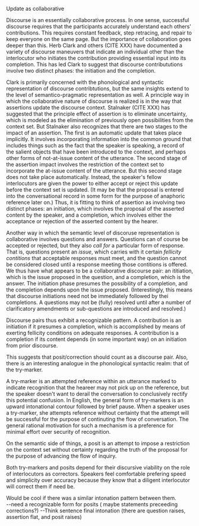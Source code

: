Update as collaborative

Discourse is an essentially collaborative process.  In one sense, successful discourse requires that the participants accurately understand each others' contributions.  This requires constant feedback, step retracing, and repair to keep everyone on the same page.  But the importance of collaboration goes deeper than this.  Herb Clark and others (CITE XXX) have documented a variety of discourse maneuvers that indicate an individual other than the interlocutor who initiates the contribution providing essential input into its completion.  This has led Clark to suggest that discourse contribututions involve two distinct phases: the initiation and the completion.

Clark is primarily concerned with the phonological and syntactic representation of discourse contribtutions, but the same insights extend to the level of semantico-pragmatic representation as well.  A principle way in which the collaborative nature of discourse is realized is in the way that assertions update the discourse context.  Stalnaker (CITE XXX) has suggested that the principle effect of assertion is to eliminate uncertainty, which is modeled as the elimination of previously open possibilities from the context set. But Stalnaker also recognizes that there are two stages to the impact of an assertion.  The first is an automatic update that takes place implicitly.  It involves incorporating information into the common ground that includes things such as the fact that the speaker is speaking, a record of the salient objects that have been introduced to the context, and perhaps other forms of not-at-issue content of the utterance.  The second stage of the assertion impact involves the restriction of the context set to incorporate the at-issue content of the utterance.  But this second stage does not take place automatically.  Instead, the speaker's fellow interlocutors are given the power to either accept or reject this update before the context set is updated.  (It may be that the proposal is entered into the conversational record in some form for the purpose of anaphoric reference later on.) Thus, it is fitting to think of assertion as involving two distinct phases: an initiation, which involves the proposal of the asserted content by the speaker, and a completion, which involves either the acceptance or rejection of the asserted content by the hearer.

Another way in which the semantic level of discoruse representation is collaborative involves questions and answers.  Questions can of course be accepted or rejected, but they also *call for* a particular form of response.  That is, questions present an *issue*, which carries with it certain *fellicity contitions* that acceptable responses must meet, and the question cannot be considered closed until a response meeting those contitions is offered.  We thus have what appears to be a collaborative discourse pair: an ititiation, which is the issue proposed in the question, and a completion, which is the answer.  The initiation phase presumes the possibility of a completion, and the completion depends upon the issue proposed.  (Interestingly, this means that discourse initiations need not be immediately followed by thei completions.  A questions may not be (fully) resolved until after a number of clarificatory amendments or sub-questions are introduced and resolved.)

Discourse pairs thus exhibit a recognizable pattern. A contribution is an initiation if it presumes a completion, which is accomplished by means of exerting fellicity conditions on adequate responses.  A contribution is a completion if its content depends (in some important way) on an initiation from prior discourse.

This suggests that posit/correction should count as a discourse pair.  Also, there is an interesting analogue in the phonological syntactic realm: that of the try-marker.

A try-marker is an attempted reference within an utterance marked to indicate recognition that the heareer may not pick up on the reference, but the speaker doesn't want to derail the conversation to conclusively rectify this potential confusion. In English, the general form of try-markers is an upward intonational contour followed by brief pause. When a speaker uses a try-marker, she attempts reference without certainty that the attempt will be successful for the purpose of continuting the flow of conversation.  The general rational motivation for such a mechanism is a preference for minimal effort over security of recognition.

On the semantic side of things, a posit is an attempt to impose a restriction on the context set without certainty regarding the truth of the proposal for the purpose of advancing the flow of inquiry. 

Both try-markers and posits depend for their discursive viability on the role of  interlocutors as correctors. Speakers feel comfortable prefering speed and simplicity over accuracy because they know that a diligent interlocutor will correct them if need be.

Would be cool if there was a similar intonation pattern between them.  
--need a recognizable form for posits ( maybe statements preceeding corrections?)
--Think sentence final intonation (there are question raises, assertion flat, and posit raises)
